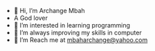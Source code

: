 - 👋 Hi, I’m Archange Mbah
- A God lover
- 👀 I’m interested in learning programming
- 🌱 I’m always improving my skills in computer
- 💞️ I’m 
  Reach me at  mbaharchange@yahoo.com

<!---
Archange Mbah is a ✨ special ✨ repository because its `README.md` (this file) appears on your GitHub profile.
You can click the Preview link to take a look at your changes.
--->
